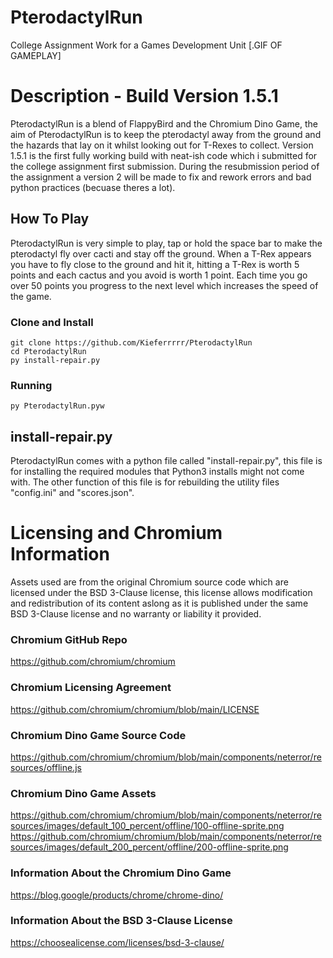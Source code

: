 # PterodactylRun
College Assignment Work for a Games Development Unit
[.GIF OF GAMEPLAY]

# Description - Build Version 1.5.1
PterodactylRun is a blend of FlappyBird and the Chromium Dino Game, the aim of PterodactylRun is to keep the pterodactyl away from the
ground and the hazards that lay on it whilst looking out for T-Rexes to collect. Version 1.5.1 is the first fully working build with 
neat-ish code which i submitted for the college assignment first submission. During the resubmission period of the assignment a 
version 2 will be made to fix and rework errors and bad python practices (becuase theres a lot).

## How To Play
PterodactylRun is very simple to play, tap or hold the space bar to make the pterodactyl fly over cacti and stay off the ground.
When a T-Rex appears you have to fly close to the ground and hit it, hitting a T-Rex is worth 5 points and each cactus and you 
avoid is worth 1 point. Each time you go over 50 points you progress to the next level which increases the speed of the game.

### Clone and Install
```shell
git clone https://github.com/Kieferrrrr/PterodactylRun
cd PterodactylRun
py install-repair.py
```

### Running
```shell
py PterodactylRun.pyw
```

## install-repair.py
PterodactylRun comes with a python file called "install-repair.py", this file is for installing the required modules that Python3 installs
might not come with. The other function of this file is for rebuilding the utility files "config.ini" and "scores.json".


# Licensing and Chromium Information
Assets used are from the original Chromium source code which are licensed under the BSD 3-Clause license, this license allows modification
and redistribution of its content aslong as it is published under the same BSD 3-Clause license and no warranty or liability it provided.

### Chromium GitHub Repo
https://github.com/chromium/chromium

### Chromium Licensing Agreement
https://github.com/chromium/chromium/blob/main/LICENSE

### Chromium Dino Game Source Code
https://github.com/chromium/chromium/blob/main/components/neterror/resources/offline.js

### Chromium Dino Game Assets
https://github.com/chromium/chromium/blob/main/components/neterror/resources/images/default_100_percent/offline/100-offline-sprite.png
https://github.com/chromium/chromium/blob/main/components/neterror/resources/images/default_200_percent/offline/200-offline-sprite.png

### Information About the Chromium Dino Game
https://blog.google/products/chrome/chrome-dino/

### Information About the BSD 3-Clause License
https://choosealicense.com/licenses/bsd-3-clause/
